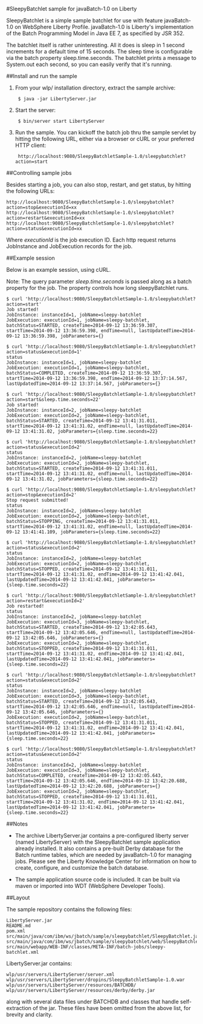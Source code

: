 #SleepyBatchlet sample for javaBatch-1.0 on Liberty

SleepyBatchlet is a simple sample batchlet for use with feature javaBatch-1.0 on WebSphere Liberty Profile.
javaBatch-1.0 is Liberty's implementation of the Batch Programming Model in Java EE 7, as specified by JSR 352.

The batchlet itself is rather uninteresting. All it does is sleep in 1 second increments for a default time
of 15 seconds.  The sleep time is configurable via the batch property sleep.time.seconds.  The batchlet
prints a message to System.out each second, so you can easily verify that it's running.

##Install and run the sample

1. From your wlp/ installation directory, extract the sample archive:

        $ java -jar LibertyServer.jar

2. Start the server:

        $ bin/server start LibertyServer

3. Run the sample. You can kickoff the batch job thru the sample servlet
by hitting the following URL, either via a browser or cURL or your preferred HTTP client:

        http://localhost:9080/SleepyBatchletSample-1.0/sleepybatchlet?action=start

##Controlling sample jobs

Besides starting a job, you can also stop, restart, and get status, by hitting the following URLs:

    http://localhost:9080/SleepyBatchletSample-1.0/sleepybatchlet?action=stop&executionId=xx
    http://localhost:9080/SleepyBatchletSample-1.0/sleepybatchlet?action=restart&executionId=xx
    http://localhost:9080/SleepyBatchletSample-1.0/sleepybatchlet?action=status&executionId=xx

Where *executionId* is the job execution ID.  Each http request returns JobInstance and JobExecution
records for the job.  

##Example session

Below is an example session, using cURL.  

Note: The query parameter *sleep.time.seconds* is passed along as a batch property for the job.
The property controls how long sleepyBatchlet runs.

```
$ curl 'http://localhost:9080/SleepyBatchletSample-1.0/sleepybatchlet?action=start'
Job started!
JobInstance: instanceId=1, jobName=sleepy-batchlet
JobExecution: executionId=1, jobName=sleepy-batchlet, batchStatus=STARTED, createTime=2014-09-12 13:36:59.307, startTime=2014-09-12 13:36:59.398, endTime=null, lastUpdatedTime=2014-09-12 13:36:59.398, jobParameters={}

$ curl 'http://localhost:9080/SleepyBatchletSample-1.0/sleepybatchlet?action=status&executionId=1'
status
JobInstance: instanceId=1, jobName=sleepy-batchlet
JobExecution: executionId=1, jobName=sleepy-batchlet, batchStatus=COMPLETED, createTime=2014-09-12 13:36:59.307, startTime=2014-09-12 13:36:59.398, endTime=2014-09-12 13:37:14.567, lastUpdatedTime=2014-09-12 13:37:14.567, jobParameters={}

$ curl 'http://localhost:9080/SleepyBatchletSample-1.0/sleepybatchlet?action=start&sleep.time.seconds=22'
Job started!
JobInstance: instanceId=2, jobName=sleepy-batchlet
JobExecution: executionId=2, jobName=sleepy-batchlet, batchStatus=STARTED, createTime=2014-09-12 13:41:31.011, startTime=2014-09-12 13:41:31.02, endTime=null, lastUpdatedTime=2014-09-12 13:41:31.02, jobParameters={sleep.time.seconds=22}

$ curl 'http://localhost:9080/SleepyBatchletSample-1.0/sleepybatchlet?action=status&executionId=2'
status
JobInstance: instanceId=2, jobName=sleepy-batchlet
JobExecution: executionId=2, jobName=sleepy-batchlet, batchStatus=STARTED, createTime=2014-09-12 13:41:31.011, startTime=2014-09-12 13:41:31.02, endTime=null, lastUpdatedTime=2014-09-12 13:41:31.02, jobParameters={sleep.time.seconds=22}

$ curl 'http://localhost:9080/SleepyBatchletSample-1.0/sleepybatchlet?action=stop&executionId=2'
Stop request submitted!
status
JobInstance: instanceId=2, jobName=sleepy-batchlet
JobExecution: executionId=2, jobName=sleepy-batchlet, batchStatus=STOPPING, createTime=2014-09-12 13:41:31.011, startTime=2014-09-12 13:41:31.02, endTime=null, lastUpdatedTime=2014-09-12 13:41:41.109, jobParameters={sleep.time.seconds=22}

$ curl 'http://localhost:9080/SleepyBatchletSample-1.0/sleepybatchlet?action=status&executionId=2'
status
JobInstance: instanceId=2, jobName=sleepy-batchlet
JobExecution: executionId=2, jobName=sleepy-batchlet, batchStatus=STOPPED, createTime=2014-09-12 13:41:31.011, startTime=2014-09-12 13:41:31.02, endTime=2014-09-12 13:41:42.041, lastUpdatedTime=2014-09-12 13:41:42.041, jobParameters={sleep.time.seconds=22}

$ curl 'http://localhost:9080/SleepyBatchletSample-1.0/sleepybatchlet?action=restart&executionId=2'
Job restarted!
status
JobInstance: instanceId=2, jobName=sleepy-batchlet
JobExecution: executionId=3, jobName=sleepy-batchlet, batchStatus=STARTED, createTime=2014-09-12 13:42:05.643, startTime=2014-09-12 13:42:05.646, endTime=null, lastUpdatedTime=2014-09-12 13:42:05.646, jobParameters={}
JobExecution: executionId=2, jobName=sleepy-batchlet, batchStatus=STOPPED, createTime=2014-09-12 13:41:31.011, startTime=2014-09-12 13:41:31.02, endTime=2014-09-12 13:41:42.041, lastUpdatedTime=2014-09-12 13:41:42.041, jobParameters={sleep.time.seconds=22}

$ curl 'http://localhost:9080/SleepyBatchletSample-1.0/sleepybatchlet?action=status&executionId=2'
status
JobInstance: instanceId=2, jobName=sleepy-batchlet
JobExecution: executionId=3, jobName=sleepy-batchlet, batchStatus=STARTED, createTime=2014-09-12 13:42:05.643, startTime=2014-09-12 13:42:05.646, endTime=null, lastUpdatedTime=2014-09-12 13:42:05.646, jobParameters={}
JobExecution: executionId=2, jobName=sleepy-batchlet, batchStatus=STOPPED, createTime=2014-09-12 13:41:31.011, startTime=2014-09-12 13:41:31.02, endTime=2014-09-12 13:41:42.041, lastUpdatedTime=2014-09-12 13:41:42.041, jobParameters={sleep.time.seconds=22}

$ curl 'http://localhost:9080/SleepyBatchletSample-1.0/sleepybatchlet?action=status&executionId=2'
status
JobInstance: instanceId=2, jobName=sleepy-batchlet
JobExecution: executionId=3, jobName=sleepy-batchlet, batchStatus=COMPLETED, createTime=2014-09-12 13:42:05.643, startTime=2014-09-12 13:42:05.646, endTime=2014-09-12 13:42:20.688, lastUpdatedTime=2014-09-12 13:42:20.688, jobParameters={}
JobExecution: executionId=2, jobName=sleepy-batchlet, batchStatus=STOPPED, createTime=2014-09-12 13:41:31.011, startTime=2014-09-12 13:41:31.02, endTime=2014-09-12 13:41:42.041, lastUpdatedTime=2014-09-12 13:41:42.041, jobParameters={sleep.time.seconds=22}
```

##Notes

* The archive LibertyServer.jar contains a pre-configured liberty server (named LibertyServer) with the
SleepyBatchlet sample application already installed.  It also contains a pre-built Derby database for
the Batch runtime tables, which are needed by javaBatch-1.0 for managing jobs.  Please see the Liberty
Knowledge Center for information on how to create, configure, and customize the batch database.

* The sample application source code is included. It can be built via maven or imported into WDT (WebSphere Developer Tools).

##Layout

The sample repository contains the following files:

    LibertyServer.jar
    README.md
    pom.xml
    src/main/java/com/ibm/ws/jbatch/sample/sleepybatchlet/SleepyBatchlet.java
    src/main/java/com/ibm/ws/jbatch/sample/sleepybatchlet/web/SleepyBatchletServlet.java
    src/main/webapp/WEB-INF/classes/META-INF/batch-jobs/sleepy-batchlet.xml

LibertyServer.jar contains:

    wlp/usr/servers/LibertyServer/server.xml
    wlp/usr/servers/LibertyServer/dropins/SleepyBatchletSample-1.0.war
    wlp/usr/servers/LibertyServer/resources/BATCHDB/
    wlp/usr/servers/LibertyServer/resources/derby/derby.jar

along with several data files under BATCHDB and classes that handle self-extraction of the jar.
These files have been omitted from the above list, for brevity and clarity.





